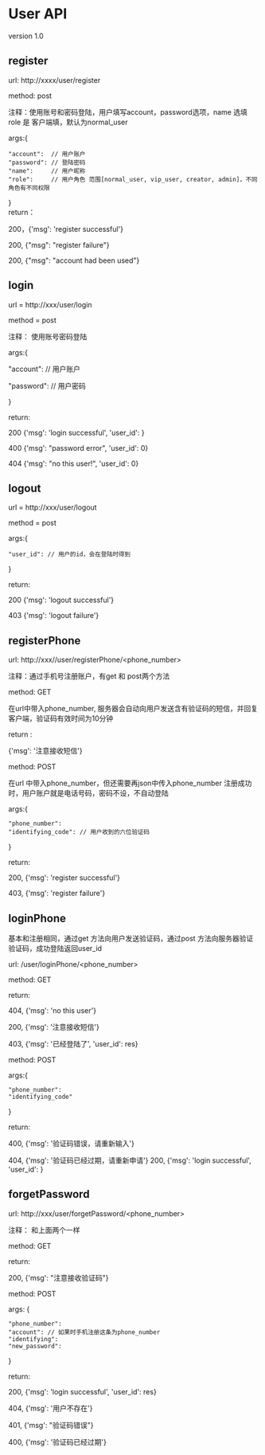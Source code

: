 # User API 
version 1.0

## register 
url: http://xxxx/user/register

method: post

注释：使用账号和密码登陆，用户填写account，password选项，name 选填
role 是 客户端填，默认为normal_user

args:{
    
    "account":  // 用户账户
    "password": // 登陆密码
    "name":     // 用户昵称
    "role":     // 用户角色 范围[normal_user, vip_user, creator, admin]，不同角色有不同权限
 }   
return：

200，{'msg': 'register successful'}

200, {"msg": "register failure"}

200, {"msg": "account had been used"}


## login
url = http://xxx/user/login

method = post

注释： 使用账号密码登陆

args:{
   
   "account": // 用户账户
   
   "password": // 用户密码

}

return:

200 {'msg': 'login successful', 'user_id': }

400 {'msg': "password error", 'user_id': 0}

404 {'msg': "no this user!", 'user_id': 0}


## logout

url = http://xxx/user/logout

method = post

args:{
    
    "user_id": // 用户的id，会在登陆时得到
}

return:

200 {'msg': 'logout successful'}

403 {'msg': 'logout failure'}


## registerPhone

url: http://xxx//user/registerPhone/<phone_number>

注释：通过手机号注册账户，有get 和 post两个方法

method: GET

在url中带入phone_number, 服务器会自动向用户发送含有验证码的短信，并回复客户端，验证码有效时间为10分钟

return :

{'msg': '注意接收短信'}

method: POST

在url 中带入phone_number，但还需要再json中传入phone_number
注册成功时，用户账户就是电话号码，密码不设，不自动登陆

args:{

    "phone_number":
    "identifying_code": // 用户收到的六位验证码
}

return:

200, {'msg': 'register successful'}

403, {'msg': 'register failure'}


## loginPhone

基本和注册相同，通过get 方法向用户发送验证码，通过post 方法向服务器验证验证码，成功登陆返回user_id

url: /user/loginPhone/<phone_number>

method: GET

return:

404, {'msg': 'no this user'}

200, {'msg': '注意接收短信'}

403, {'msg': '已经登陆了', 'user_id': res}


method: POST

args:{

    "phone_number":
    "identifying_code"
}

return: 

400, {'msg': '验证码错误，请重新输入'}

404, {'msg': '验证码已经过期，请重新申请'}
200, {'msg': 'login successful', 'user_id': }

## forgetPassword

url: http://xxx/user/forgetPassword/<phone_number>

注释： 和上面两个一样

method: GET

return: 

200, {'msg': "注意接收验证码"}

method: POST

args:
{

    "phone_number":
    "account": // 如果时手机注册这条为phone_number
    "identifying":
    "new_password":    
}

return:

200, {'msg': 'login successful', 'user_id': res}

404, {'msg': '用户不存在'}

401, {'msg': "验证码错误"}

400, {'msg': '验证码已经过期'}